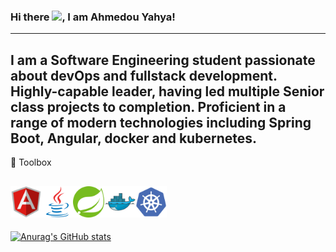 ### Hi there <img src="https://raw.githubusercontent.com/MartinHeinz/MartinHeinz/master/wave.gif" width="30px">, I am Ahmedou Yahya!
---
I am a Software Engineering student passionate about devOps and fullstack development. Highly-capable leader, having led multiple Senior class projects to completion. Proficient in a range of modern technologies including Spring Boot, Angular, docker and kubernetes. 
---

🧰 Toolbox


<img src='https://github.com/devicons/devicon/blob/master/icons/angularjs/angularjs-original.svg' alt="Angular logo" width="50" height="50"><img src='https://github.com/devicons/devicon/blob/master/icons/java/java-original.svg' alt="Java logo" width="50" height="50"><img src='https://github.com/devicons/devicon/blob/master/icons/spring/spring-original.svg' alt="Spring logo" width="50" height="50"><img src='https://github.com/devicons/devicon/blob/master/icons/docker/docker-original.svg' alt="Docker logo" width="50" height="50"><img src='https://github.com/devicons/devicon/blob/master/icons/kubernetes/kubernetes-plain.svg' alt="k8s logo" width="50" height="50">
---

[![Anurag's GitHub stats](https://github-readme-stats.vercel.app/api?username=ahmedou-yahya)](https://github.com/anuraghazra/github-readme-stats)


<!---
ahmedou-yahya/ahmedou-yahya is a ✨ special ✨ repository because its `README.md` (this file) appears on your GitHub profile.
You can click the Preview link to take a look at your changes.
--->
